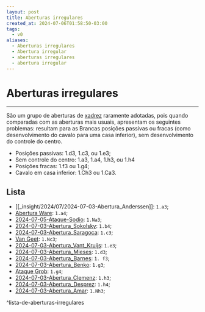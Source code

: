 ```yaml
---
layout: post
title: Aberturas irregulares
created_at: 2024-07-06T01:58:50-03:00
tags:
  - v0
aliases:
  - Aberturas irregulares
  - Abertura irregular
  - aberturas irregulares
  - abertura irregular
---
```

# Aberturas irregulares
---
São um grupo de aberturas de [xadrez](api/2024/07/2024-07-06-Xadrez.md) raramente adotadas, pois quando comparadas com as aberturas mais usuais, apresentam os seguintes problemas: resultam para as Brancas posições passivas ou fracas (como desenvolvimento do cavalo para uma casa inferior), sem desenvolvimento do controle do centro.

- Posições passivas: 1.d3, 1.c3, ou 1.e3;
- Sem controle do centro: 1.a3, 1.a4, 1.h3, ou 1.h4
- Posições fracas: 1.f3 ou 1.g4;
- Cavalo em casa inferior: 1.Ch3 ou 1.Ca3.
## Lista
- [[_insight/2024/07/2024-07-03-Abertura_Anderssen]]: `1.a3`;
- [Abertura Ware](_insight/Abertura%20Ware.md): `1.a4`;
- [2024-07-05-Ataque-Sodio](_insight/2024-07-05-Ataque-Sodio.md): `1.Na3`;
- [2024-07-03-Abertura_Sokolsky](_insight/2024-07-03-Abertura_Sokolsky.md): `1.b4`;
- [2024-07-03-Abertura_Saragoca](_insight/2024-07-03-Abertura_Saragoca.md): `1.c3`;
- [Van Geet](Van%20Geet.md): `1.Nc3`;
- [2024-07-03-Abertura_Vant_Kruijs](_insight/2024-07-03-Abertura_Vant_Kruijs.md): `1.e3`;
- [2024-07-03-Abertura_Mieses](_insight/2024-07-03-Abertura_Mieses.md): `1.d3`;
- [2024-07-03-Abertura_Barnes](_insight/2024/07/2024-07-03-Abertura_Barnes.md): `1. f3`;
- [2024-07-03-Abertura_Benko](_insight/2024-07-03-Abertura_Benko.md): `1.g3`;
- [Ataque Grob](_insight/Ataque%20Grob.md): `1.g4`;
- [2024-07-03-Abertura_Clemenz](_insight/2024-07-03-Abertura_Clemenz.md): `1.h3`;
- [2024-07-03-Abertura_Desprez](_insight/2024-07-03-Abertura_Desprez.md): `1.h4`;
- [2024-07-03-Abertura_Amar](_insight/2024/07/2024-07-03-Abertura_Amar.md): `1.Nh3`;

^lista-de-aberturas-irregulares

